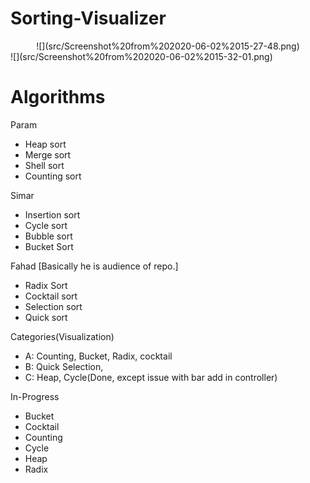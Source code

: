 # Sorting-Visualizer

<div align = "center">![](src/Screenshot%20from%202020-06-02%2015-27-48.png)</div>
![](src/Screenshot%20from%202020-06-02%2015-32-01.png)

# Algorithms

Param
* Heap sort
* Merge sort
* Shell sort
* Counting sort

Simar
* Insertion sort
* Cycle sort
* Bubble sort
* Bucket Sort

Fahad [Basically he is audience of repo.]
* Radix Sort
* Cocktail sort
* Selection sort
* Quick sort

Categories(Visualization)

* A: Counting, Bucket, Radix, cocktail
* B: Quick Selection,
* C: Heap, Cycle(Done, except issue with bar add in controller)


In-Progress
* Bucket
* Cocktail
* Counting
* Cycle
* Heap
* Radix
